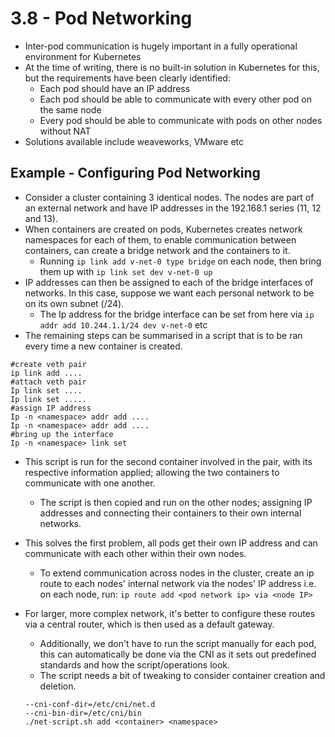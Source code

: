 # 3.8 - Pod Networking

- Inter-pod communication is hugely important in a fully operational environment for
Kubernetes
- At the time of writing, there is no built-in solution in Kubernetes for this, but the
requirements have been clearly identified:
  - Each pod should have an IP address
  - Each pod should be able to communicate with every other pod on the same
node
  - Every pod should be able to communicate with pods on other nodes without
NAT
- Solutions available include weaveworks, VMware etc

## Example - Configuring Pod Networking

- Consider a cluster containing 3 identical nodes. The nodes are part of an external network and have IP addresses in the 192.168.1 series (11, 12 and 13).
- When containers are created on pods, Kubernetes creates network namespaces for each of them, to enable communication between containers, can create a bridge network and the containers to it.
  - Running `ip link add v-net-0 type bridge` on each node, then bring them up with `ip link set dev v-net-0 up`
- IP addresses can then be assigned to each of the bridge interfaces of networks. In this case, suppose we want each personal network to be on its own subnet (/24).
  - The Ip address for the bridge interface can be set from here via `ip addr add 10.244.1.1/24 dev v-net-0` etc
- The remaining steps can be summarised in a script that is to be ran every time a new container is created.

```shell
#create veth pair
ip link add ....
#attach veth pair
Ip link set ....
Ip link set .....
#assign IP address
Ip -n <namespace> addr add ....
Ip -n <namespace> addr add ....
#bring up the interface
Ip -n <namespace> link set
```

- This script is run for the second container involved in the pair, with its respective information applied; allowing the two containers to communicate with one another.
  - The script is then copied and run on the other nodes; assigning IP addresses and connecting their containers to their own internal networks.
- This solves the first problem, all pods get their own IP address and can communicate with each other within their own nodes.
  - To extend communication across nodes in the cluster, create an ip route to each nodes' internal network via the nodes' IP address i.e. on each node, run: `ip route add <pod network ip> via <node IP>`

- For larger, more complex network, it's better to configure these routes via a central router, which is then used as a default gateway.
  - Additionally, we don't have to run the script manually for each pod, this can automatically be done via the CNI as it sets out predefined standards and how the script/operations look.
  - The script needs a bit of tweaking to consider container creation and deletion.

  ```shell
  --cni-conf-dir=/etc/cni/net.d
  --cni-bin-dir=/etc/cni/bin
  ./net-script.sh add <container> <namespace>
  ```
